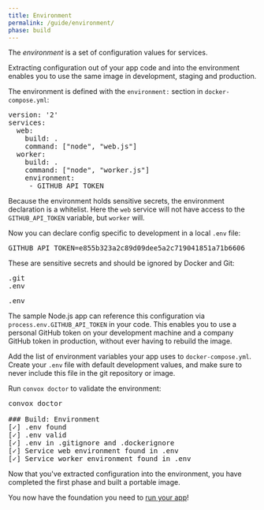 ```yaml
---
title: Environment
permalink: /guide/environment/
phase: build
---
```


The _environment_ is a set of configuration values for services.

Extracting configuration out of your app code and into the environment enables you to use the same image in development, staging and production.

The environment is defined with the `environment:` section in `docker-compose.yml`:

<pre class="file diff" title="docker-compose.yml">
<span class="diff-u">version: '2'</span>
<span class="diff-u">services:</span>
<span class="diff-u">  web:</span>
<span class="diff-u">    build: .</span>
<span class="diff-u">    command: ["node", "web.js"]</span>
<span class="diff-u">  worker:</span>
<span class="diff-u">    build: .</span>
<span class="diff-u">    command: ["node", "worker.js"]</span>
<span class="diff-a">    environment:</span>
<span class="diff-a">     - GITHUB_API_TOKEN</span>
</pre>

Because the environment holds sensitive secrets, the environment declaration is a whitelist. Here the `web` service will not have access to the `GITHUB_API_TOKEN` variable, but `worker` will.

Now you can declare config specific to development in a local `.env` file:

<pre class="file shell" title=".env">
GITHUB_API_TOKEN=e855b323a2c89d09dee5a2c719041851a71b6606
</pre>

These are sensitive secrets and should be ignored by Docker and Git:

<pre class="file diff" title=".dockerignore">
<span class="diff-u">.git</span>
<span class="diff-a">.env</span>
</pre>

<pre class="file diff" title=".gitignore">
<span class="diff-a">.env</span>
</pre>

The sample Node.js app can reference this configuration via `process.env.GITHUB_API_TOKEN` in your code. This enables you to use a personal GitHub token on your development machine and a company GitHub token in production, without ever having to rebuild the image.

Add the list of environment variables your app uses to `docker-compose.yml`. Create your `.env` file with default development values, and make sure to never include this file in the git repository or image.

Run `convox doctor` to validate the environment:

<pre class="terminal">
<span class="command">convox doctor</span>

### Build: Environment
[<span class="pass">✓</span>] .env found
[<span class="pass">✓</span>] .env valid
[<span class="pass">✓</span>] .env in .gitignore and .dockerignore
[<span class="pass">✓</span>] Service <span class="service">web</span> environment found in .env    
[<span class="pass">✓</span>] Service <span class="service">worker</span> environment found in .env   
</pre>

Now that you've extracted configuration into the environment, you have completed the first phase and built a portable image.

You now have the foundation you need to [run your app](/guide/run/)!
